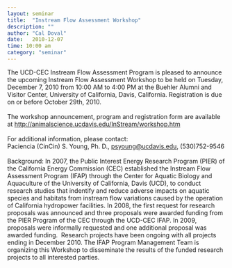 ```yaml
---
layout: seminar
title:  "Instream Flow Assessment Workshop"
description: ""
author: "Cal Doval"
date:   2010-12-07
time: 10:00 am
category: "seminar"
---
```

<p>The UCD-CEC Instream Flow Assessment Program is pleased to announce the 
upcoming Instream Flow Assessment Workshop to be held on Tuesday, 
December 7, 2010 from 10:00 AM to 4:00 PM at the Buehler Alumni and 
Visitor Center, University of California, Davis, California. 
Registration is due on or before October 29th, 2010.&nbsp; <br /><br />The workshop announcement, program and registration form are available at <a class="external-link" href="http://animalscience.ucdavis.edu/InStream/workshop.htm">http://animalscience.ucdavis.edu/InStream/workshop.htm</a><br /><br />For additional information, please contact:<br />Paciencia (CinCin) S. Young, Ph. D., <a class="external-link" href="mailto:psyoung@ucdavis.edu">psyoung@ucdavis.edu</a>, (530)752-9546 <br /><br />Background:
 In 2007, the Public Interest Energy Research Program (PIER) of the 
California Energy Commission (CEC) established the Instream Flow 
Assessment Program (IFAP) through the Center for Aquatic Biology and 
Aquaculture of the University of California, Davis (UCD), to conduct 
research studies that indentify and reduce adverse impacts on aquatic 
species and habitats from instream flow variations caused by the 
operation of California hydropower facilities. In 2008, the first 
request for research proposals was announced and three proposals were 
awarded funding from the PIER Program of the CEC through the UCD-CEC 
IFAP. In 2009, proposals were informally requested and one additional 
proposal was awarded funding.&nbsp; Research projects have been ongoing with 
all projects ending in December 2010. The IFAP Program Management Team 
is organizing this Workshop to disseminate the results of the funded 
research projects to all interested parties.</p>

